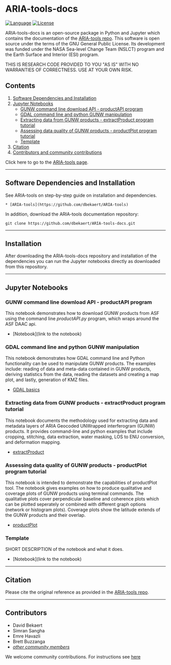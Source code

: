 # ARIA-tools-docs

[![Language](https://img.shields.io/badge/python-3.5%2B-blue.svg)](https://www.python.org/)
[![License](https://img.shields.io/badge/license-GPL-yellow.svg)](https://github.com/dbekaert/ARIA-tools-docs/master/LICENSE)

ARIA-tools-docs is an open-source package in Python and Jupyter which contains the documentation of the [ARIA-tools repo](https://github.com/dbekaert/ARIA-tools). This software is open source under the terms of the GNU General Public License. Its development was funded under the NASA Sea-level Change Team (NSLCT) program and the Earth Surface and Interior (ESI) program. 

THIS IS RESEARCH CODE PROVIDED TO YOU "AS IS" WITH NO WARRANTIES OF CORRECTNESS. USE AT YOUR OWN RISK.


## Contents
1. [Software Dependencies and Installation](#software-dependencies-and-installation)  
2. [Jupyter Notebooks](#jupyter-notebooks)
   - [GUNW command line download API - productAPI program](#gunw-command-line-download-api---productapi-program)
   - [GDAL command line and python GUNW manipulation](#gdal-command-line-and-python-gunw-manipulation)
   - [Extracting data from GUNW products - extractProduct program tutorial](#extracting-data-from-gunw-products---extractproduct-program-tutorial)
   - [Assessing data quality of GUNW products - productPlot program tutorial](#assessing-data-quality-of-gunw-products---productplot-program-tutorial)
   - [Template](#template)
3. [Citation](#citation)
4. [Contributors and community contributions](#contributors)

Click here to go to the [ARIA-tools page](https://github.com/dbekaert/ARIA-tools-docs).

------
## Software Dependencies and Installation
See ARIA-tools on step-by-step guide on installation and dependencies. 
```
* [ARIA-tools](https://github.com/dbekaert/ARIA-tools) 
```

In addition,  download the ARIA-tools documentation repository:
```
git clone https://github.com/dbekaert/ARIA-tools-docs.git
```

------
## Installation
After downloading the ARIA-tools-docs repository and installation of the dependencies you can run the Jupyter notebooks directly as downloaded from this repository.

------
## Jupyter Notebooks

### GUNW command line download API - productAPI program
This notebook demonstrates how to download GUNW products from ASF using the command line *productAPI.py* program, which wraps around the ASF DAAC api.
+ [Notebook](link to the notebook)

### GDAL command line and python GUNW manipulation 
This notebook demonstrates how GDAL command line and Python functionality can be used to manipulate GUNW products. The examples include: reading of data and meta-data contained in GUNW products, deriving statistics from the data, reading the datasets and creating a map plot, and lastly, generation of KMZ files.
+ [GDAL basics](https://github.com/dbekaert/ARIA-tools-docs/blob/master/JupyterDocs/GDAL_basics/GDAL_basics.ipynb)

### Extracting data from GUNW products - extractProduct program tutorial
This notebook documents the methodology used for extracting data and metadata layers of ARIA Geocoded UNWrapped interferogram (GUNW) products. It provides command-line and python examples that include cropping, stitching, data extraction, water masking, LOS to ENU conversion, and deformation mapping. 
+ [extractProduct](https://github.com/dbekaert/ARIA-tools-docs/blob/master/JupyterDocs/extractProduct/extractProduct_tutorial.ipynb)

### Assessing data quality of GUNW products - productPlot program tutorial
This notebook is intended to demonstrate the capabilities of productPlot tool. The notebook gives examples on how to produce qualitative and coverage plots of GUNW products using terminal commands. The qualitative plots cover perpendicular baseline and coherence plots which can be plotted seperately or combined with different graph options (network or histogram plots). Coverage plots show the latitude extends of the GUNW products and their overlap.
+ [productPlot](https://github.com/dbekaert/ARIA-tools-docs/blob/master/JupyterDocs/productPlot/productPlot_tutorial.ipynb)

### Template
SHORT DESCRIPTION of the notebook and what it does.
+ [Notebook](link to the notebook)


------
## Citation
Please cite the original reference as provided in the [ARIA-tools repo](https://github.com/dbekaert/ARIA-tools).

------
## Contributors    
* David Bekaert
* Simran Sangha
* Emre Havazli
* Brett Buzzanga
* [_other community members_](https://github.com/dbekaert/ARIA-tools-docs/graphs/contributors)

We welcome community contributions. For instructions see [here](https://github.com/dbekaert/ARIA-tools/blob/master/CONTRIBUTING.md)
